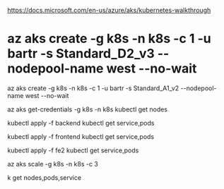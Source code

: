 https://docs.microsoft.com/en-us/azure/aks/kubernetes-walkthrough

# az aks create -g k8s -n k8s  -c 1 -u bartr -s Standard_D2_v3 --nodepool-name west --no-wait

az aks create -g k8s -n k8s  -c 1 -u bartr -s Standard_A1_v2 --nodepool-name west --no-wait


az aks get-credentials -g k8s -n k8s
kubectl get nodes

kubectl apply -f backend
kubectl get service,pods

kubectl apply -f frontend
kubectl get service,pods

kubectl apply -f fe2
kubectl get service,pods


az aks scale -g k8s -n k8s -c 3

k get nodes,pods,service


